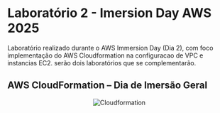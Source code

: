 # Laboratório 2 - Imersion Day AWS 2025
Laboratório realizado durante o AWS Immersion Day (Dia 2), com foco implementação do AWS Cloudformation na configuracao de VPC e instancias EC2. serão dois laboratórios que se complementarão.

## AWS CloudFormation – Dia de Imersão Geral
<p align="center">
  <img src="assets/1-amazon-ec2-architecture.png" alt="Cloudformation" >
</p>
